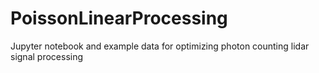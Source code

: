 # PoissonLinearProcessing
Jupyter notebook and example data for optimizing photon counting lidar signal processing
